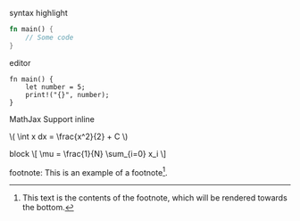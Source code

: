 syntax highlight

```rust
fn main() {
    // Some code
}
```

editor

```rust,editable
fn main() {
    let number = 5;
    print!("{}", number);
}
```

MathJax Support
inline

\\( \int x dx = \frac{x^2}{2} + C \\)

block
\\[ \mu = \frac{1}{N} \sum_{i=0} x_i \\]

footnote:
This is an example of a footnote[^note].

[^note]: This text is the contents of the footnote, which will be rendered
    towards the bottom.
